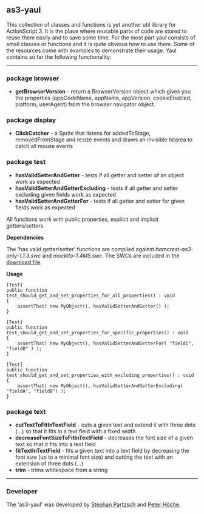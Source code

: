 ## as3-yaul 
This collection of classes and functions is yet another util library for ActionScript 3. It is the place where reusable parts of code are stored to reuse them easily and to save some time.
For the most part yaul consists of small classes or functions and it is quite obvious how to use them. Some of the resources come with examples to demonstrate their usage. 
Yaul contains so far the following functionality:  

***


### package browser
* **getBrowserVersion** - return a BrowserVersion object which gives you the properties (appCodeName, appName, appVersion, cookieEnabled, platform, userAgent) from the browser navigator object.


### package display

* **ClickCatcher**  - a Sprite that listens for addedToStage, removedFromStage and resize events and  draws an invisible hitarea to catch all mouse events

### package test 

* **hasValidSetterAndGetter** - tests if all getter and setter of an object work as expected
* **hasValidSetterAndGetterExcluding** - tests if all getter and setter excluding given fields work as expected
* **hasValidSetterAndGetterFor** - tests if all getter and setter for given fields work as expected

All functions work with public properties, explicit and implicit getters/setters.

**Dependencies**

The 'has valid getter/setter' functions are compiled against *hamcrest-as3-only-1.1.3.swc* and *mockito-1.4M5.swc*. The SWCs are included in the [download file](https://github.com/StephanPartzsch/as3-yaul/downloads).

**Usage**

	[Test]
	public function test_should_get_and_set_properties_for_all_properties() : void
	{
		assertThat( new MyObject(), hasValidSetterAndGetter() );
	}

	[Test]
	public function test_should_get_and_set_properties_for_specific_properties() : void
	{
		assertThat( new MyObject(), hasValidSetterAndGetterFor( "fieldC", "fieldD" ) );
	}

	[Test]
	public function test_should_get_and_set_properties_with_excluding_properties() : void
	{
		assertThat( new MyObject(), hasValidSetterAndGetterExcluding( "fieldA", "fieldB") );
	}


### package text 

* **cutTextToFitInTextField**  - cuts a given text and extend it with three dots (...) so that it fits in a text field with a fixed width 
* **decreaseFontSizeToFitInTextField**  - decreases the font size of a given text so that it fits into a text field 
* **fitTextInTextField**  - fits a given text into a text field by decreasing the font size (up to a minimal font size) and cutting the text with an extension of three dots (...)  
* **trim**  - trims whitespace from a string

***


### Developer

The 'as3-yaul' was developed by [Stephan Partzsch](https://github.com/StephanPartzsch/) and [Peter Höche](https://github.com/PeterHoeche/).